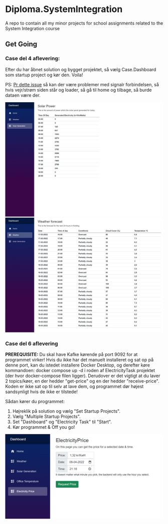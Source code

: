 # Diploma.SystemIntegration

A repo to contain all my minor projects for school assignments related to the System Integration course

## Get Going

### **Case del 4 aflevering:**

Efter du har åbnet solution og bygget projektet, så vælg Case.Dashboard som startup project og kør den. Voila!

PS: [Pr dette issue](https://github.com/dotnet/aspnetcore/issues/40189) så kan der være problemer med signalr forbindelsen,
så hvis vejr/strøm siden står og loader, så gå til home og tilbage, så burde dataen være der.

![](del4strom.png)
![](del4vejr.png)

### **Case del 6 aflevering**

**PREREQUISITE:** Du skal have Kafke kørende på port 9092 for at programmet virker! Hvis du ikke har det manuelt installeret og sat op på denne port, kan du istedet installere
Docker Desktop, og derefter køre kommandoen: docker compose up -d i roden af ElectricityTask projektet (der hvor docker-compose filen ligger).
Derudover er det vigtigt at du laver 2 topics/køer, en der hedder "get-price" og en der hedder "receive-price". Koden er ikke sat op til selv at lave dem, 
og programmet dør højest sandsynligt hvis de ikke er tilstede!

Sådan kører du programmet:

1. Højreklik på solution og vælg "Set Startup Projects".
2. Vælg "Multiple Startup Projects".
3. Set "Dashboard" og "Electricity Task" til "Start".
4. Kør programmet & Off you go!

![](del6elpris.png)
